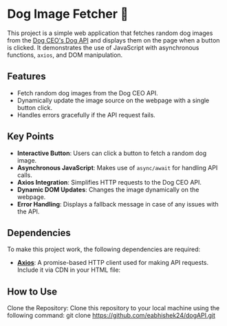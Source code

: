 # Dog Image Fetcher 🐶

This project is a simple web application that fetches random dog images from the [Dog CEO's Dog API](https://dog.ceo/dog-api/) and displays them on the page when a button is clicked. It demonstrates the use of JavaScript with asynchronous functions, `axios`, and DOM manipulation.


## Features
- Fetch random dog images from the Dog CEO API.
- Dynamically update the image source on the webpage with a single button click.
- Handles errors gracefully if the API request fails.


## Key Points
- **Interactive Button**: Users can click a button to fetch a random dog image.
- **Asynchronous JavaScript**: Makes use of `async/await` for handling API calls.
- **Axios Integration**: Simplifies HTTP requests to the Dog CEO API.
- **Dynamic DOM Updates**: Changes the image dynamically on the webpage.
- **Error Handling**: Displays a fallback message in case of any issues with the API.


## Dependencies
To make this project work, the following dependencies are required:
- **[Axios](https://github.com/axios/axios)**: A promise-based HTTP client used for making API requests.  
  Include it via CDN in your HTML file:  
  <script src="https://cdn.jsdelivr.net/npm/axios/dist/axios.min.js"></script>

## How to Use
Clone the Repository:
Clone this repository to your local machine using the following command:
git clone https://github.com/eabhishek24/dogAPI.git

